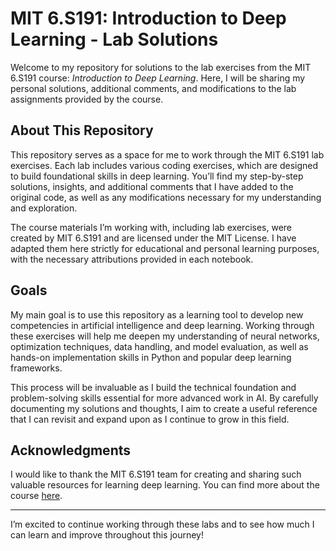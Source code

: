 # MIT 6.S191: Introduction to Deep Learning - Lab Solutions

Welcome to my repository for solutions to the lab exercises from the MIT 6.S191 course: *Introduction to Deep Learning*. Here, I will be sharing my personal solutions, additional comments, and modifications to the lab assignments provided by the course.

## About This Repository

This repository serves as a space for me to work through the MIT 6.S191 lab exercises. Each lab includes various coding exercises, which are designed to build foundational skills in deep learning. You’ll find my step-by-step solutions, insights, and additional comments that I have added to the original code, as well as any modifications necessary for my understanding and exploration.

The course materials I’m working with, including lab exercises, were created by MIT 6.S191 and are licensed under the MIT License. I have adapted them here strictly for educational and personal learning purposes, with the necessary attributions provided in each notebook.

## Goals

My main goal is to use this repository as a learning tool to develop new competencies in artificial intelligence and deep learning. Working through these exercises will help me deepen my understanding of neural networks, optimization techniques, data handling, and model evaluation, as well as hands-on implementation skills in Python and popular deep learning frameworks.

This process will be invaluable as I build the technical foundation and problem-solving skills essential for more advanced work in AI. By carefully documenting my solutions and thoughts, I aim to create a useful reference that I can revisit and expand upon as I continue to grow in this field.

## Acknowledgments

I would like to thank the MIT 6.S191 team for creating and sharing such valuable resources for learning deep learning. You can find more about the course [here](http://introtodeeplearning.com).

---

I’m excited to continue working through these labs and to see how much I can learn and improve throughout this journey!
